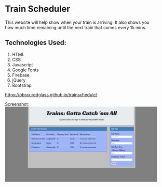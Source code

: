 # Train Scheduler
This website will help show when your train is arriving. It also shows you how much time remaining until the next train that comes every 15 mins.

## Technologies Used:
1. HTML
2. CSS
3. Javascript
4. Google Fonts
5. Firebase
6. jQuery
7. Bootstrap

https://obscuredglass.github.io/trainschedule/

Screenshot:
![show the site](/assets/images/screenshot.png)
